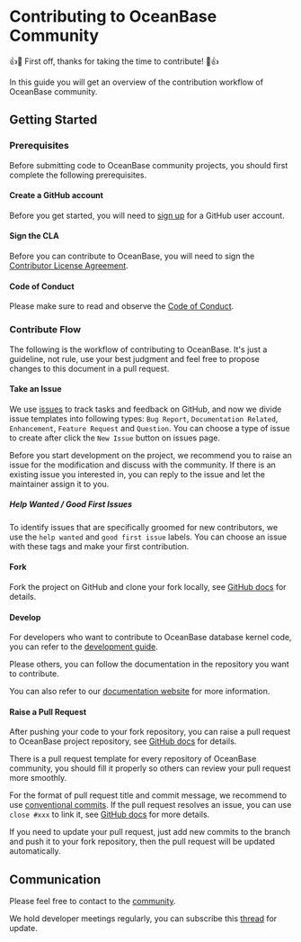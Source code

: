 # Contributing to OceanBase Community

👍🎉 First off, thanks for taking the time to contribute! 🎉👍

In this guide you will get an overview of the contribution workflow of OceanBase community.

## Getting Started

### Prerequisites

Before submitting code to OceanBase community projects, you should first complete the following prerequisites.

#### Create a GitHub account

Before you get started, you will need to [sign up](http://github.com/signup) for a GitHub user account.

#### Sign the CLA

Before you can contribute to OceanBase, you will need to sign the [Contributor License Agreement](https://cla-assistant.io/oceanbase/oceanbase).

#### Code of Conduct

Please make sure to read and observe the [Code of Conduct](CODE_OF_CONDUCT.md).

### Contribute Flow

The following is the workflow of contributing to OceanBase. It's just a guideline, not rule, use your best judgment and feel free to propose changes to this document in a pull request.

#### Take an Issue

We use [issues](https://docs.github.com/en/issues/tracking-your-work-with-issues/about-issues) to track tasks and feedback on GitHub, and now we divide issue templates into following types: `Bug Report`, `Documentation Related`, `Enhancement`, `Feature Request` and `Question`. You can choose a type of issue to create after click the `New Issue` button on issues page. 

Before you start development on the project, we recommend you to raise an issue for the modification and discuss with the community. If there is an existing issue you interested in, you can reply to the issue and let the maintainer assign it to you.

##### Help Wanted / Good First Issues

To identify issues that are specifically groomed for new contributors, we use the `help wanted` and `good first issue` labels. You can choose an issue with these tags and make your first contribution.

#### Fork

Fork the project on GitHub and clone your fork locally, see [GitHub docs](https://docs.github.com/en/get-started/quickstart/fork-a-repo) for details.

#### Develop

For developers who want to contribute to OceanBase database kernel code, you can refer to the [development guide](https://github.com/oceanbase/oceanbase/blob/master/docs/README.md).

Please others, you can follow the documentation in the repository you want to contribute.

You can also refer to our [documentation website](https://en.oceanbase.com/docs) for more information.

#### Raise a Pull Request

After pushing your code to your fork repository, you can raise a pull request to OceanBase project repository, see [GitHub docs](https://docs.github.com/en/pull-requests/collaborating-with-pull-requests/proposing-changes-to-your-work-with-pull-requests/creating-a-pull-request) for details.

There is a pull request template for every repository of OceanBase community, you should fill it properly so others can review your pull request more smoothly.

For the format of pull request title and commit message, we recommend to use [conventional commits](https://www.conventionalcommits.org). If the pull request resolves an issue, you can use `close #xxx` to link it, see [GitHub docs](https://docs.github.com/en/issues/tracking-your-work-with-issues/linking-a-pull-request-to-an-issue) for more details.

If you need to update your pull request, just add new commits to the branch and push it to your fork repository, then the pull request will be updated automatically.

## Communication

Please feel free to contact to the [community](https://github.com/oceanbase/oceanbase#community).

We hold developer meetings regularly, you can subscribe this [thread](https://github.com/oceanbase/oceanbase/issues/1368) for update.
